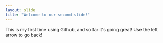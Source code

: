```yaml
---
layout: slide
title: "Welcome to our second slide!"
---
```

This is my first time using Github, and so far it's going great!
Use the left arrow to go back!

